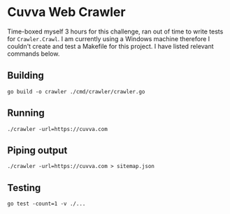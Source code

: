 # Cuvva Web Crawler
Time-boxed myself 3 hours for this challenge, ran out of time to write tests for `Crawler.Crawl`.
I am currently using a Windows machine therefore I couldn't create and test a Makefile for this project.
I have listed relevant commands below.

## Building
```
go build -o crawler ./cmd/crawler/crawler.go
```

## Running
```
./crawler -url=https://cuvva.com
```

## Piping output
```
./crawler -url=https://cuvva.com > sitemap.json
```

## Testing
```
go test -count=1 -v ./...
```